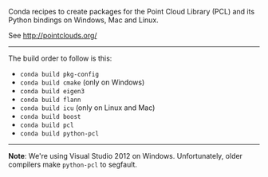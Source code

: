 Conda recipes to create packages for the Point Cloud Library (PCL)
and its Python bindings on Windows, Mac and Linux.

See http://pointclouds.org/

----

The build order to follow is this:

* `conda build pkg-config`
* `conda build cmake`       (only on Windows)
* `conda build eigen3`
* `conda build flann`
* `conda build icu`         (only on Linux and Mac)
* `conda build boost`
* `conda build pcl`
* `conda build python-pcl`

----

**Note**: We're using Visual Studio 2012 on Windows. Unfortunately, older
compilers make `python-pcl` to segfault.
